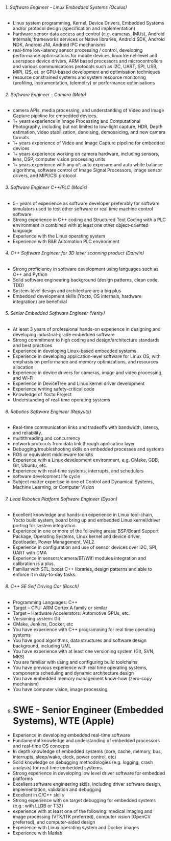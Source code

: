 ###### 1. Software Engineer - Linux Embedded Systems (Oculus)

-  Linux system programming, Kernel, Device Drivers, Embedded Systems and/or protocol design (specification and implementation)
-   hardware sensor data access and control (e.g. cameras, IMUs), Android internals, frameworks services or Native libraries, Android SDK, Android NDK, Android JNI, Android IPC mechanisms
-   real-time low-latency sensor processing / control, developing performance optimisations for mobile devices, linux kernel-level and userspace device drivers, ARM based processors and microcontrollers and various communications protocols such as I2C, UART, SPI, USB, MIPI, I2S, et. or GPU-based development and optimisation techniques
-   resource constrained systems and system resource monitoring (profiling, instrumentation, telemetry) or performance optimisations


###### 2. Software Engineer - Camera (Meta)
-   camera APIs, media processing, and understanding of Video and Image Capture pipeline for embedded devices.
-   1+ years experience in Image Processing and Computational Photography, including but not limited to low-light capture, HDR, Depth estimation, video stabilization, denoising, demosaicing, and new camera formats
-   1+ years experience of Video and Image Capture pipeline for embedded devices
-   1+ years experience working on camera hardware, including sensors, lens, DSP, computer vision processing units
-   1+ years experience with any of: auto exposure and auto white balance algorithms, software control of Image Signal Processors, image sensor drivers, and MIPI/CSI protocol

###### 3. Software Engineer C++/PLC (Modis)
-   5+ years of experience as software developer preferably for software simulators used to test other software or real time machine control software
-   Strong experience in C++ coding and Structured Text Coding with a PLC environment in combined with at least one other object-oriented language
-   Experience with the Linux operating system
-   Experience with B&R Automation PLC environment


###### 4. C++ Software Engineer for 3D laser scanning product (Darwin)
-   Strong proficiency in software development using languages such as C++ and Python
-   Solid software engineering background (design patterns, clean code, TDD)
-   System-level design and architecture are a big plus
-   Embedded development skills (Yocto, OS internals, hardware integration) are beneficial

###### 5.  Senior Embedded Software Engineer (Verity)
-   At least 3 years of professional hands-on experience in designing and developing industrial-grade embedded software
-   Strong commitment to high coding and design/architecture standards and best practices
-   Experience in developing Linux-based embedded systems
-   Experience in developing application-level software for Linux OS, with emphasis on performance and memory optimizations, and resources allocation
  -   Experience in device drivers for cameras, image and video processing, and Wi-Fi
-   Experience in DeviceTree and Linux kernel driver development
-   Experience writing safety-critical code
-   Knowledge of Yocto Project
-   Understanding of real-time operating systems

###### 6. Robotics Software Engineer (Rapyuta)
- Real-time communication links and tradeoffs with bandwidth, latency, and reliability.
- multithreading and concurrency
- network protocols from data link through application layer
- Debugging/troubleshooting skills on embedded processes and systems
- ROS or equivalent middleware toolkits
- Experience with a Linux development environment, e.g. CMake, GDB, Git, Ubuntu, etc.
- Experience with real-time systems, interrupts, and schedulers
- software development life cycle
- Subject matter expertise in one of Control and Dynamical Systems, Machine Learning, or Computer Vision

###### 7. Lead Robotics Platform Software Engineer (Dyson)
- Excellent knowledge and hands-on experience in Linux tool-chain, Yocto build system, board bring up and embedded Linux kernel/driver porting for system integration.
- Experience in one or more of the following areas: BSP/Board Support Package, Operating Systems, Linux kernel and device driver, Bootloader, Power Management, V4L2.
- Experience in configuration and use of sensor devices over I2C, SPI, UART with DMA
- Experience in sensors/camera/BT/Wifi modules integration and calibration is a plus.
- Familiar with STL, boost C++ libraries, design patterns and able to enforce it in day-to-day tasks.

###### 8. C++ SE Self Driving Car (Bosch)

- Programming Languages: C++
- Target – CPU: ARM Cortex A family or similar
- Target – Hardware Accelerators: Automotive GPUs, etc.
- Versioning system: Git
- CMake, Jenkins, Docker, etc
- You have experience with C++ programming for real time operating systems
- You have good algorithms, data structures and software design background, including UML
- You have experience with at least one versioning system (Git, SVN, MKS)
- You are familiar with using and configuring build toolchains
- You have previous experience with real time operating systems, components scheduling and dynamic architecture design
- You have embedded memory management know-how (zero-copy mechanism)
- You have computer vision, image processing,


9. # SWE - Senior Engineer (Embedded Systems), WTE  (Apple)
- Experience in developing embedded real-time software  
- Fundamental knowledge and understanding of embedded processors and real-time OS concepts  
- In depth knowledge of embedded systems (core, cache, memory, bus, interrupts, sleep/wake, clock, power control, etc)  
- Solid knowledge on debugging methodologies (e.g. logging, crash analysis) for real-time embedded systems.  
- Strong experience in developing low level driver software for embedded platforms
- Excellent software engineering skills, including driver software design, implementation, validation and debugging
- Excellent in C/C++ skills  
- Strong experience with on target debugging for embedded systems (e.g.: with LLDB or T32)  
-   experience with at least one of the following: medical imaging and image processing (VTK/ITK preferred), computer vision (OpenCV preferred), and computer-aided design
-   Experience with Linux operating system and Docker images
-   Experience with Matlab
